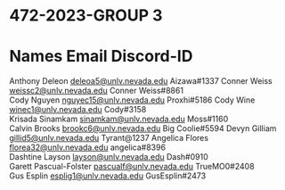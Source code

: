# 472-2023-GROUP 3

# Names	Email	Discord-ID	
Anthony Deleon	deleoa5@unlv.nevada.edu	Aizawa#1337
Conner Weiss	weissc2@unlv.nevada.edu	Conner Weiss#8861	
Cody Nguyen	nguyec15@unlv.nevada.edu	Proxhi#5186	
Cody Wine	winec1@unlv.nevada.edu	Cody#3158	
Krisada Sinamkam	sinamkam@unlv.nevada.edu	Moss#1160	
Calvin Brooks	brookc6@unlv.nevada.edu	Big Coolie#5594	
Devyn Gilliam	gillid5@unlv.nevada.edu	Tyrant@1237	
Angelica Flores	florea32@unlv.nevada.edu	angelica#8396	
Dashtine Layson	layson@unlv.nevada.edu	Dash#0910	
Garett Pascual-Folster	pascualf@unlv.nevada.edu	TrueMO0#2408	
Gus Esplin	esplig1@unlv.nevada.edu	GusEsplin#2473	
